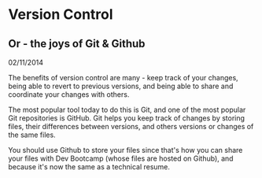 # Version Control

## Or - the joys of Git & Github

02/11/2014

The benefits of version control are many - keep track of your changes, being able to revert to previous versions, and being able to share and coordinate your changes with others.

The most popular tool today to do this is Git, and one of the most popular Git repositories is GitHub.  Git helps you keep track of changes by storing files, their differences between versions, and others versions or changes of the same files.

You should use Github to store your files since that's how you can share your files with Dev Bootcamp (whose files are hosted on Github), and because it's now the same as a technical resume.